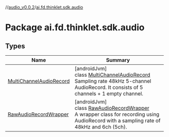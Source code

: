 //[audio_v0.0.2](../../index.md)/[ai.fd.thinklet.sdk.audio](index.md)

# Package ai.fd.thinklet.sdk.audio

## Types

| Name | Summary |
|---|---|
| [MultiChannelAudioRecord](-multi-channel-audio-record/index.md) | [androidJvm]<br>class [MultiChannelAudioRecord](-multi-channel-audio-record/index.md)<br>Sampling rate 48kHz 5-channel AudioRecord. It consists of 5 channels + 1 empty channel. |
| [RawAudioRecordWrapper](-raw-audio-record-wrapper/index.md) | [androidJvm]<br>class [RawAudioRecordWrapper](-raw-audio-record-wrapper/index.md)<br>A wrapper class for recording using AudioRecord with a sampling rate of 48kHz and 6ch (5ch). |
